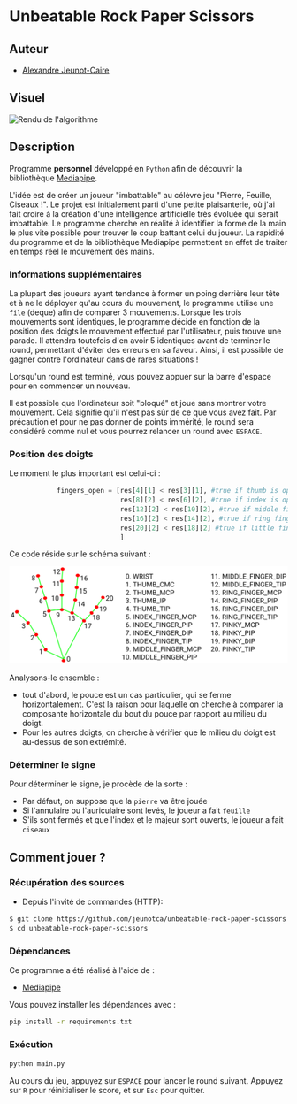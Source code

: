 # Unbeatable Rock Paper Scissors

## Auteur

- [Alexandre Jeunot-Caire](https://github.com/jeunotca)

## Visuel

<img src="./img/demo.gif" alt="Rendu de l'algorithme" style="margin: auto;"/>

## Description

Programme <b>personnel</b> développé en `Python` afin de découvrir la bibliothèque [Mediapipe](https://github.com/google/mediapipe).

L'idée est de créer un joueur "imbattable" au célèvre jeu "Pierre, Feuille, Ciseaux !". Le projet est initialement parti d'une petite plaisanterie, où j'ai fait croire à la création d'une intelligence artificielle très évoluée qui serait imbattable. Le programme cherche en réalité à identifier la forme de la main le plus vite possible pour trouver le coup battant celui du joueur. La rapidité du programme et de la bibliothèque Mediapipe permettent en effet de traiter en temps réel le mouvement des mains.

### Informations supplémentaires

La plupart des joueurs ayant tendance à former un poing derrière leur tête et à ne le déployer qu'au cours du mouvement, le programme utilise une `file` (deque) afin de comparer 3 mouvements. Lorsque les trois mouvements sont identiques, le programme décide en fonction de la position des doigts le mouvement effectué par l'utilisateur, puis trouve une parade. Il attendra toutefois d'en avoir 5 identiques avant de terminer le round, permettant d'éviter des erreurs en sa faveur. Ainsi, il est possible de gagner contre l'ordinateur dans de rares situations !

Lorsqu'un round est terminé, vous pouvez appuer sur la barre d'espace pour en commencer un nouveau.

Il est possible que l'ordinateur soit "bloqué" et joue sans montrer votre mouvement. Cela signifie qu'il n'est pas sûr de ce que vous avez fait. Par précaution et pour ne pas donner de points immérité, le round sera considéré comme nul et vous pourrez relancer un round avec `ESPACE`.

### Position des doigts

Le moment le plus important est celui-ci :

```python
            fingers_open = [res[4][1] < res[3][1], #true if thumb is open
                            res[8][2] < res[6][2], #true if index is open
                            res[12][2] < res[10][2], #true if middle finger is open
                            res[16][2] < res[14][2], #true if ring finger is open
                            res[20][2] < res[18][2] #true if little finger is open
                            ]
```

Ce code réside sur le schéma suivant :

<img src="./img/hand_landmarks.png" alt="Description d'une main" style="magin: auto;"/>

Analysons-le ensemble :
- tout d'abord, le pouce est un cas particulier, qui se ferme horizontalement. C'est la raison pour laquelle on cherche à comparer la composante horizontale du bout du pouce par rapport au milieu du doigt.
- Pour les autres doigts, on cherche à vérifier que le milieu du doigt est au-dessus de son extrémité.

### Déterminer le signe

Pour déterminer le signe, je procède de la sorte :
- Par défaut, on suppose que la `pierre` va être jouée
- Si l'annulaire ou l'auriculaire sont levés, le joueur a fait `feuille`
- S'ils sont fermés et que l'index et le majeur sont ouverts, le joueur a fait `ciseaux`

## Comment jouer ?

### Récupération des sources

* Depuis l'invité de commandes (HTTP):
```bash
$ git clone https://github.com/jeunotca/unbeatable-rock-paper-scissors.git
$ cd unbeatable-rock-paper-scissors
```

### Dépendances

Ce programme a été réalisé à l'aide de :
- [Mediapipe](https://github.com/google/mediapipe)

Vous pouvez installer les dépendances avec :
```bash
pip install -r requirements.txt
```

### Exécution

```bash
python main.py
```

Au cours du jeu, appuyez sur `ESPACE` pour lancer le round suivant. Appuyez sur `R` pour réinitialiser le score, et sur `Esc` pour quitter.